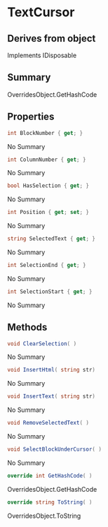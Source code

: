 # TextCursor

## Derives from object
Implements IDisposable

## Summary

OverridesObject.GetHashCode
## Properties

```c#
int BlockNumber { get; } 
```
No Summary
```c#
int ColumnNumber { get; } 
```
No Summary
```c#
bool HasSelection { get; } 
```
No Summary
```c#
int Position { get; set; } 
```
No Summary
```c#
string SelectedText { get; } 
```
No Summary
```c#
int SelectionEnd { get; } 
```
No Summary
```c#
int SelectionStart { get; } 
```
No Summary
## Methods

```c#
void ClearSelection( ) 
```
No Summary
```c#
void InsertHtml( string str) 
```
No Summary
```c#
void InsertText( string str) 
```
No Summary
```c#
void RemoveSelectedText( ) 
```
No Summary
```c#
void SelectBlockUnderCursor( ) 
```
No Summary
```c#
override int GetHashCode( ) 
```
OverridesObject.GetHashCode
```c#
override string ToString( ) 
```
OverridesObject.ToString

